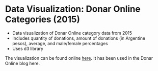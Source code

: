 # Data Visualization: Donar Online Categories (2015)

* Data visualization of Donar Online category data from 2015
* Includes quantity of donations, amount of donations (in Argentine pesos), average, and male/female percentages
* Uses d3 library

The visualization can be found online [here](https://elizabethtian.github.io/categories-visualization/). It has been used in the Donar Online blog here.
